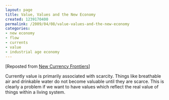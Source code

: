 ```yaml
---
layout: page
title: Value, Values and the New Economy
created: 1239170400
permalink: /2009/04/08/value-values-and-the-new-economy
categories:
- new economy
- flow
- currents
- value
- industrial age economy
---
```


[Reposted from [New Currency Frontiers](/new-currency-frontiers/value-values-new-economy)]

Currently value is primarily associated with scarcity. Things like breathable air and drinkable water do not become valuable until they are scarce. This is clearly a problem if we want to have values which reflect the real value of things within a living system.
